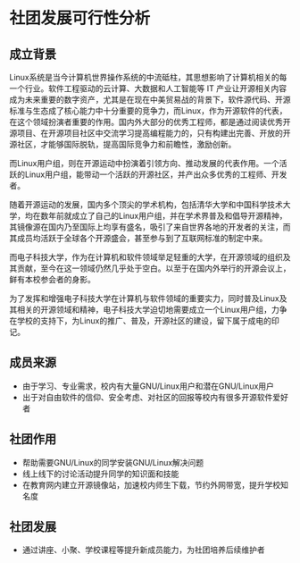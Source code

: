 # 社团发展可行性分析

## 成立背景

Linux系统是当今计算机世界操作系统的中流砥柱，其思想影响了计算机相关的每一个行业。软件工程驱动的云计算、大数据和人工智能等 IT 产业让开源相关内容成为未来重要的数字资产，尤其是在现在中美贸易战的背景下，软件源代码、开源标准与生态成了核心能力中十分重要的竞争力，而Linux，作为开源软件的代表，在这个领域扮演者重要的作用。国内外大部分的优秀工程师，都是通过阅读优秀开源项目、在开源项目社区中交流学习提高编程能力的，只有构建出完善、开放的开源社区，才能够国际脱轨，提高国际竞争力和前瞻性，激励创新。

而Linux用户组，则在开源运动中扮演着引领方向、推动发展的代表作用。一个活跃的Linux用户组，能带动一个活跃的开源社区，并产出众多优秀的工程师、开发者。

随着开源运动的发展，国内多个顶尖的学术机构，包括清华大学和中国科学技术大学，均在数年前就成立了自己的Linux用户组，并在学术界普及和倡导开源精神，其镜像源在国内乃至国际上均享有盛名，吸引了来自世界各地的开发者的关注，而其成员均活跃于全球各个开源盛会，甚至参与到了互联网标准的制定中来。

而电子科技大学，作为在计算机和软件领域举足轻重的大学，在开源领域的组织及其贡献，至今在这一领域仍然几乎处于空白。以至于在国内外举行的开源会议上，鲜有本校参会者的身影。

为了发挥和增强电子科技大学在计算机与软件领域的重要实力，同时普及Linux及其相关的开源领域和精神，电子科技大学迫切地需要成立一个Linux用户组，力争在学校的支持下，为Linux的推广、普及，开源社区的建设，留下属于成电的印记。

## 成员来源

- 由于学习、专业需求，校内有大量GNU/Linux用户和潜在GNU/Linux用户
- 出于对自由软件的信仰、安全考虑、对社区的回报等校内有很多开源软件爱好者

## 社团作用

- 帮助需要GNU/Linux的同学安装GNU/Linux解决问题
- 线上线下的讨论活动提升同学的知识面和技能
- 在教育网内建立开源镜像站，加速校内师生下载，节约外网带宽，提升学校知名度

## 社团发展

- 通过讲座、小聚、学校课程等提升新成员能力，为社团培养后续维护者
